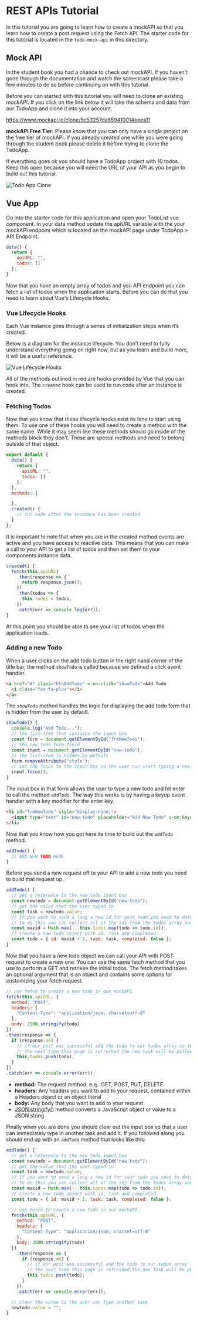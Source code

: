 # REST APIs Tutorial

In this tutorial you are going to learn how to create a mockAPI so that you learn how to create a post request using the Fetch API. The starter code for this tutorial is located in the `todo-mock-api` in this directory.

## Mock API

In the student book you had a chance to check out mockAPI. If you haven't gone through the documentation and watch the screencast please take a few minutes to do so before continuing on with this tutorial. 

Before you can started with this tutorial you will need to clone an existing mockAPI. If you click on the link below it will take the schema and data from our TodoApp and clone it into your account.  

https://www.mockapi.io/clone/5c53257da659410014eeea11

**mockAPI Free Tier:** Please know that you can only have a single project on the free tier of mockAPI. If you already created one while you were going through the student book please delete it before trying to clone the TodoApp. 

If everything goes ok you should have a TodoApp project with 10 todos. Keep this open because you will need the URL of your API as you begin to build out this tutorial. 

![Todo App Clone](img/todoapp_clone.png)

## Vue App

Go into the starter code for this application and open your TodoList.vue component. In your data method update the apiURL variable with the your mockAPI endpoint which is located on the mockAPI page under TodoApp > API Endpoint.

``` javascript
data() {
  return {
    apiURL: "",
    todos: []
  };
}
```

Now that you have an empty array of todos and you API endpoint you can fetch a list of todos when the application starts. Before you can do that you need to learn about Vue's Lifecycle Hooks.

### Vue Lifecycle Hooks

Each Vue instance goes through a series of initialization steps when it’s created.

Below is a diagram for the instance lifecycle. You don’t need to fully understand everything going on right now, but as you learn and build more, it will be a useful reference.

![Vue Lifecycle Hooks](img/vue-lifecycle-hooks.png)

All of the methods outlined in red are hooks provided by Vue that you can hook into. The `created` hook can be used to run code after an instance is created.

### Fetching Todos

Now that you know that these lifecycle hooks exist its time to start using them. To use one of these hooks you will need to create a method with the same name. While it may seem like these methods should go inside of the methods block they don't. These are special methods and need to belong outside of that object. 

``` javascript
export default {
  data() {
    return {
      apiURL: "",
      todos: []
    };
  },
  methods: {

  },
  created() {
    // run code after the instance has been created
  }
};
```

It is important to note that when you are in the created method events are active and you have access to reactive data. This means that you can make a call to your API to get a list of todos and then set them to your components instance data. 

``` javascript
created() {
  fetch(this.apiURL)
    .then(response => {
      return response.json();
    })
    .then(todos => {
      this.todos = todos;
    })
    .catch(err => console.log(err));
}
```

At this point you should be able to see your list of todos when the application loads. 

### Adding a new Todo

When a user clicks on the add todo button in the right hand corner of the title bar, the method `showTodo` is called because we defined a click event handler.

```html
<a href="#" class="btnAddTodo" v-on:click="showTodo">Add Todo
  <i class="fas fa-plus"></i>
</a>
```

The `showTodo` method handles the logic for displaying the add todo form that is hidden from the user by default.

```javascript
showTodo() {
  console.log("Add Todo...");
  // the list-item that contains the input box
  const form = document.getElementById("frmNewTodo");
  // the new todo form field
  const input = document.getElementById("new-todo");
  // the list-item is hidden by default
  form.removeAttribute("style");
  // set the focus to the input box so the user can start typing a new todo
  input.focus();
}
```

The input box in that form allows the user to type a new todo and hit enter to call the method `addTodo`. The way this works is by having a keyup event handler with a key modifier for the enter key. 

```html
<li id="frmNewTodo" style="display:none;">
  <input type="text" id="new-todo" placeholder="Add New Todo" v-on:keyup.enter="addTodo">
</li>
```

Now that you know how you got here its time to build out the `addTodo` method. 

``` javascript
addTodo() {
  // ADD NEW TODO HERE
}
```

Before you send a new request off to your API to add a new todo you need to build that request up. 

``` javascript
addTodo() {
  // get a reference to the new todo input box
  const newtodo = document.getElementById("new-todo");
  // get the value that the user typed in
  const task = newtodo.value;
  // If you want to send a long a new id for your todo you need to determine what the max id currently is
  // to do this you can collect all of the ids from the todos array and grab the Math.max()
  const maxid = Math.max(...this.todos.map(todo => todo.id));
  // create a new todo object with id, task and completed
  const todo = { id: maxid + 1, task: task, completed: false };
}
```

Now that you have a new todo object we can call your API with POST request to create a new one. You can use the same fetch method that you use to perform a GET and retrieve the initial todos. The fetch method takes an optional argument that is an object and contains some options for customizing your fetch request. 

``` javascript
// use fetch to create a new todo in our mockAPI.
fetch(this.apiURL, {
  method: "POST",
  headers: {
    "Content-Type": "application/json; charset=utf-8"
  },
  body: JSON.stringify(todo)
})
.then(response => {
  if (response.ok) {
    // if our post was successful add the todo to our todos array so the user can see it
    // the next time this page is refreshed the new task will be pulled from the server.
    this.todos.push(todo);
  }
})
.catch(err => console.error(err));
```

* **method:** The request method, e.q.. GET, POST, PUT, DELETE.
* **headers:** Any headers you want to add to your request, contained within a Headers object or an object literal
* **body:** Any body that you want to add to your request
* [JSON.stringify()](https://developer.mozilla.org/en-US/docs/Web/JavaScript/Reference/Global_Objects/JSON/stringify) method converts a JavaScript object or value to a JSON string

Finally when you are done you should clear out the input box so that a user can immediately type in another task and add it. If you followed along you should end up with an `addTodo` method that looks like this: 

``` javascript
addTodo() {
  // get a reference to the new todo input box
  const newtodo = document.getElementById("new-todo");
  // get the value that the user typed in
  const task = newtodo.value;
  // If you want to send a long a new id for your todo you need to determine what the max id currently is
  // to do this you can collect all of the ids from the todos array and grab the Math.max()
  const maxid = Math.max(...this.todos.map(todo => todo.id));
  // create a new todo object with id, task and completed
  const todo = { id: maxid + 1, task: task, completed: false };

  // use fetch to create a new todo in our mockAPI.
  fetch(this.apiURL, {
    method: "POST",
    headers: {
      "Content-Type": "application/json; charset=utf-8"
    },
    body: JSON.stringify(todo)
  })
    .then(response => {
      if (response.ok) {
        // if our post was successful add the todo to our todos array so the user can see it
        // the next time this page is refreshed the new task will be pulled from the server.
        this.todos.push(todo);
      }
    })
    .catch(err => console.error(err));

  // clear the value so the user can type another task
  newtodo.value = "";
}
```
